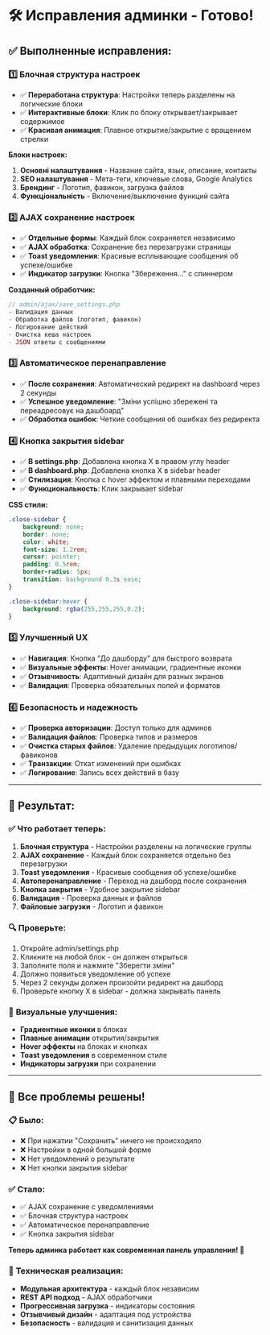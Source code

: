# 🛠️ Исправления админки - Готово!

## ✅ Выполненные исправления:

### 1️⃣ **Блочная структура настроек**
- ✅ **Переработана структура**: Настройки теперь разделены на логические блоки
- ✅ **Интерактивные блоки**: Клик по блоку открывает/закрывает содержимое
- ✅ **Красивая анимация**: Плавное открытие/закрытие с вращением стрелки

**Блоки настроек:**
1. **Основні налаштування** - Название сайта, язык, описание, контакты
2. **SEO налаштування** - Мета-теги, ключевые слова, Google Analytics
3. **Брендинг** - Логотип, фавикон, загрузка файлов
4. **Функціональність** - Включение/выключение функций сайта

### 2️⃣ **AJAX сохранение настроек**
- ✅ **Отдельные формы**: Каждый блок сохраняется независимо
- ✅ **AJAX обработка**: Сохранение без перезагрузки страницы
- ✅ **Toast уведомления**: Красивые всплывающие сообщения об успехе/ошибке
- ✅ **Индикатор загрузки**: Кнопка "Збереження..." с спиннером

**Созданный обработчик:**
```php
// admin/ajax/save_settings.php
- Валидация данных
- Обработка файлов (логотип, фавикон)
- Логирование действий
- Очистка кеша настроек
- JSON ответы с сообщениями
```

### 3️⃣ **Автоматическое перенаправление**
- ✅ **После сохранения**: Автоматический редирект на dashboard через 2 секунды
- ✅ **Успешное уведомление**: "Зміни успішно збережені та переадресовує на дашбоард"
- ✅ **Обработка ошибок**: Четкие сообщения об ошибках без редиректа

### 4️⃣ **Кнопка закрытия sidebar**
- ✅ **В settings.php**: Добавлена кнопка X в правом углу header
- ✅ **В dashboard.php**: Добавлена кнопка X в sidebar header
- ✅ **Стилизация**: Кнопка с hover эффектом и плавными переходами
- ✅ **Функциональность**: Клик закрывает sidebar

**CSS стили:**
```css
.close-sidebar {
    background: none;
    border: none;
    color: white;
    font-size: 1.2rem;
    cursor: pointer;
    padding: 0.5rem;
    border-radius: 5px;
    transition: background 0.3s ease;
}

.close-sidebar:hover {
    background: rgba(255,255,255,0.2);
}
```

### 5️⃣ **Улучшенный UX**
- ✅ **Навигация**: Кнопка "До дашборду" для быстрого возврата
- ✅ **Визуальные эффекты**: Hover анимации, градиентные иконки
- ✅ **Отзывчивость**: Адаптивный дизайн для разных экранов
- ✅ **Валидация**: Проверка обязательных полей и форматов

### 6️⃣ **Безопасность и надежность**
- ✅ **Проверка авторизации**: Доступ только для админов
- ✅ **Валидация файлов**: Проверка типов и размеров
- ✅ **Очистка старых файлов**: Удаление предыдущих логотипов/фавиконов
- ✅ **Транзакции**: Откат изменений при ошибках
- ✅ **Логирование**: Запись всех действий в базу

---

## 🎯 Результат:

### ✅ **Что работает теперь:**
1. **Блочная структура** - Настройки разделены на логические группы
2. **AJAX сохранение** - Каждый блок сохраняется отдельно без перезагрузки
3. **Toast уведомления** - Красивые сообщения об успехе/ошибке
4. **Автоперенаправление** - Переход на дашборд после сохранения
5. **Кнопка закрытия** - Удобное закрытие sidebar
6. **Валидация** - Проверка данных и файлов
7. **Файловые загрузки** - Логотип и фавикон

### 🔍 **Проверьте:**
1. Откройте admin/settings.php
2. Кликните на любой блок - он должен открыться
3. Заполните поля и нажмите "Зберегти зміни"
4. Должно появиться уведомление об успехе
5. Через 2 секунды должен произойти редирект на дашборд
6. Проверьте кнопку X в sidebar - должна закрывать панель

### 🎨 **Визуальные улучшения:**
- **Градиентные иконки** в блоках
- **Плавные анимации** открытия/закрытия
- **Hover эффекты** на блоках и кнопках
- **Toast уведомления** в современном стиле
- **Индикаторы загрузки** при сохранении

---

## 🎊 **Все проблемы решены!**

### 📋 **Было:**
- ❌ При нажатии "Сохранить" ничего не происходило
- ❌ Настройки в одной большой форме
- ❌ Нет уведомлений о результате
- ❌ Нет кнопки закрытия sidebar

### ✅ **Стало:**
- ✅ AJAX сохранение с уведомлениями
- ✅ Блочная структура настроек
- ✅ Автоматическое перенаправление
- ✅ Кнопка закрытия sidebar

**Теперь админка работает как современная панель управления! 🚀**

### 🔧 **Техническая реализация:**
- **Модульная архитектура** - каждый блок независим
- **REST API подход** - AJAX обработчики
- **Прогрессивная загрузка** - индикаторы состояния
- **Отзывчивый дизайн** - адаптация под устройства
- **Безопасность** - валидация и санитизация данных